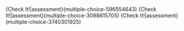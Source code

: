 {Check It!|assessment}(multiple-choice-596554643)
{Check It!|assessment}(multiple-choice-3098615705)
{Check It!|assessment}(multiple-choice-3740301925)
